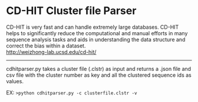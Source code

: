 # CD-HIT Cluster file Parser
CD-HIT is very fast and can handle extremely large databases. CD-HIT helps to significantly reduce the computational and manual efforts in many sequence analysis tasks and aids in understanding the data structure and correct the bias within a dataset.  
http://weizhong-lab.ucsd.edu/cd-hit/
- - - -
cdhitparser.py takes a cluster file (.clstr) as input and returns a .json file and csv file with the cluster number as key and all the clustered sequence ids as values.

EX: 
`>python cdhitparser.py -c clusterfile.clstr -v`
